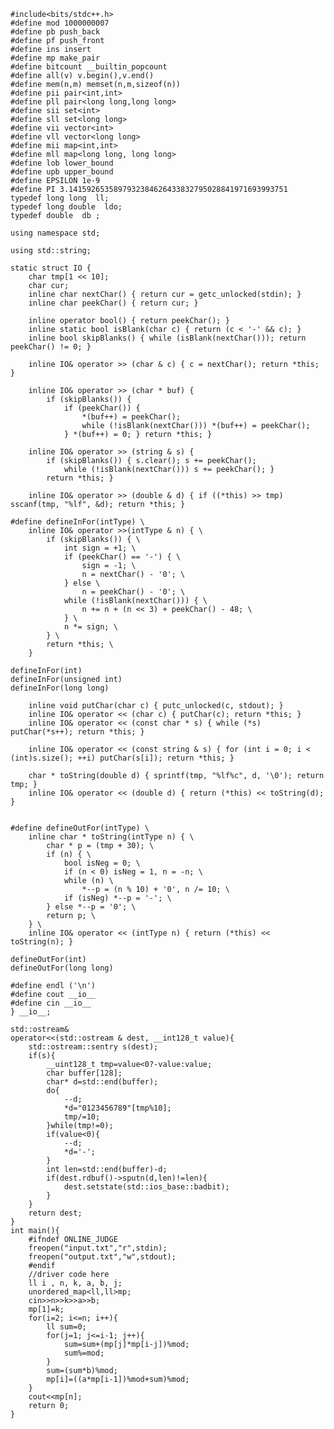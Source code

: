     #include<bits/stdc++.h>
    #define mod 1000000007
    #define pb push_back
    #define pf push_front
    #define ins insert
    #define mp make_pair
    #define bitcount __builtin_popcount
    #define all(v) v.begin(),v.end()
    #define mem(n,m) memset(n,m,sizeof(n))
    #define pii pair<int,int>
    #define pll pair<long long,long long>
    #define sii set<int>
    #define sll set<long long>
    #define vii vector<int> 
    #define vll vector<long long>
    #define mii map<int,int>
    #define mll map<long long, long long>
    #define lob lower_bound
    #define upb upper_bound
    #define EPSILON 1e-9
    #define PI 3.1415926535897932384626433832795028841971693993751
    typedef long long  ll;
    typedef long double  ldo;
    typedef double  db ;
     
    using namespace std;
     
    using std::string;
     
    static struct IO {
    	char tmp[1 << 10];
    	char cur;
    	inline char nextChar() { return cur = getc_unlocked(stdin); }
    	inline char peekChar() { return cur; }
     
    	inline operator bool() { return peekChar(); }
    	inline static bool isBlank(char c) { return (c < '-' && c); }
    	inline bool skipBlanks() { while (isBlank(nextChar())); return peekChar() != 0; }
     
    	inline IO& operator >> (char & c) { c = nextChar(); return *this; }
     
    	inline IO& operator >> (char * buf) {
    		if (skipBlanks()) {
    			if (peekChar()) {
    				*(buf++) = peekChar();
    				while (!isBlank(nextChar())) *(buf++) = peekChar();
    			} *(buf++) = 0; } return *this; }
     
    	inline IO& operator >> (string & s) {
    		if (skipBlanks()) {	s.clear(); s += peekChar();
    			while (!isBlank(nextChar())) s += peekChar(); }
    		return *this; }
     
    	inline IO& operator >> (double & d) { if ((*this) >> tmp) sscanf(tmp, "%lf", &d); return *this;	}
     
    #define defineInFor(intType) \
    	inline IO& operator >>(intType & n) { \
    		if (skipBlanks()) { \
    			int sign = +1; \
    			if (peekChar() == '-') { \
    				sign = -1; \
    				n = nextChar() - '0'; \
    			} else \
    				n = peekChar() - '0'; \
    			while (!isBlank(nextChar())) { \
    				n += n + (n << 3) + peekChar() - 48; \
    			} \
    			n *= sign; \
    		} \
    		return *this; \
    	}
     
    defineInFor(int)
    defineInFor(unsigned int)
    defineInFor(long long)
     
    	inline void putChar(char c) { putc_unlocked(c, stdout); }
    	inline IO& operator << (char c) { putChar(c); return *this; }
    	inline IO& operator << (const char * s) { while (*s) putChar(*s++); return *this; }
     
    	inline IO& operator << (const string & s) { for (int i = 0; i < (int)s.size(); ++i) putChar(s[i]); return *this; }
     
    	char * toString(double d) { sprintf(tmp, "%lf%c", d, '\0'); return tmp; }
    	inline IO& operator << (double d) { return (*this) << toString(d); }
     
     
    #define defineOutFor(intType) \
    	inline char * toString(intType n) { \
    		char * p = (tmp + 30); \
    		if (n) { \
    			bool isNeg = 0; \
    			if (n < 0) isNeg = 1, n = -n; \
    			while (n) \
    				*--p = (n % 10) + '0', n /= 10; \
    			if (isNeg) *--p = '-'; \
    		} else *--p = '0'; \
    		return p; \
    	} \
    	inline IO& operator << (intType n) { return (*this) << toString(n); }
     
    defineOutFor(int)
    defineOutFor(long long)
     
    #define endl ('\n')
    #define cout __io__
    #define cin __io__
    } __io__;
     
    std::ostream&
    operator<<(std::ostream & dest, __int128_t value){
        std::ostream::sentry s(dest);
        if(s){
            __uint128_t tmp=value<0?-value:value;
            char buffer[128];
            char* d=std::end(buffer);
            do{
                --d;
                *d="0123456789"[tmp%10];
                tmp/=10;
            }while(tmp!=0);
            if(value<0){
                --d;
                *d='-';
            }
            int len=std::end(buffer)-d;
            if(dest.rdbuf()->sputn(d,len)!=len){
                dest.setstate(std::ios_base::badbit);
            }
        }
        return dest;
    }
    int main(){
    	#ifndef ONLINE_JUDGE
    	freopen("input.txt","r",stdin);
    	freopen("output.txt","w",stdout);
    	#endif
    	//driver code here
    	ll i , n, k, a, b, j;
    	unordered_map<ll,ll>mp;
    	cin>>n>>k>>a>>b;
    	mp[1]=k;
    	for(i=2; i<=n; i++){
    	    ll sum=0;
    	    for(j=1; j<=i-1; j++){
    	        sum=sum+(mp[j]*mp[i-j])%mod;
    	        sum%=mod;
    	    }
    	    sum=(sum*b)%mod;
    	    mp[i]=((a*mp[i-1])%mod+sum)%mod;
    	}
    	cout<<mp[n];
        return 0;
    } 
